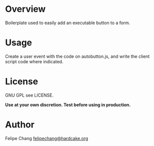 # Overview
 Boilerplate used to easily add an executable button to a form.

# Usage
Create a user event with the code on autobutton.js, and write the client script code where indicated.

# License
GNU GPL see LICENSE.

**Use at your own discretion. Test before using in production.**

# Author
Felipe Chang <felipechang@hardcake.org>
